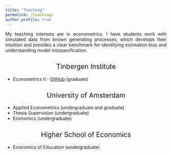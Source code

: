 ```yaml
---
title: "Teaching"
permalink: /teaching/
author_profile: true
---
```


<p align="justify">  
My teaching interests are in econometrics. I have students work with simulated data from known generating processes, which develops their intuition and provides a clear benchmark for identifying estimation bias and understanding model misspecification.
</p>

<h2 style="margin-top: 30px; font-weight: normal; text-align: center;">Tinbergen Institute</h2>

- Econometrics II - [GitHub](https://github.com/stnavdeev/econometrics) (graduate)

<h2 style="margin-top: 30px; font-weight: normal; text-align: center;">University of Amsterdam</h2>

- Applied Econometrics (undergraduate and graduate)
- Thesis Supervision (undergraduate)
- Economics (undergraduate)

<h2 style="margin-top: 30px; font-weight: normal; text-align: center;">Higher School of Economics</h2>

- Economics of Education (undergraduate)
